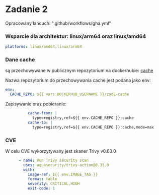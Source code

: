 # Zadanie 2

Opracowany łańcuch: ".github/workflows/gha.yml"

### Wsparcie dla architektur: linux/arm64 oraz linux/amd64

```YAML
platforms: linux/amd64,linux/arm64
```

### Dane cache

są przechowywane w publicznym repozytorium na dockerhubie: [cache](https://hub.docker.com/repository/docker/wawrzyniec/zad2-cache/general)

Nazwa repozytorium do przechowywania cache jest podana jako env:

```YAML
env:
  CACHE_REPO: ${{ vars.DOCKERHUB_USERNAME }}/zad2-cache
```

Zapisywanie oraz pobieranie:

```YAML
          cache-from: |
            type=registry,ref=${{ env.CACHE_REPO }}:cache
          cache-to: |
            type=registry,ref=${{ env.CACHE_REPO }}:cache,mode=max
```

### CVE

W celu CVE wykorzytywany jest skaner Trivy v0.63.0

```YAML
      - name: Run Trivy security scan
        uses: aquasecurity/trivy-action@0.31.0
        with:
          image-ref: ${{ env.IMAGE_TAG }}
          format: table
          severity: CRITICAL,HIGH
          exit-code: 1
```

